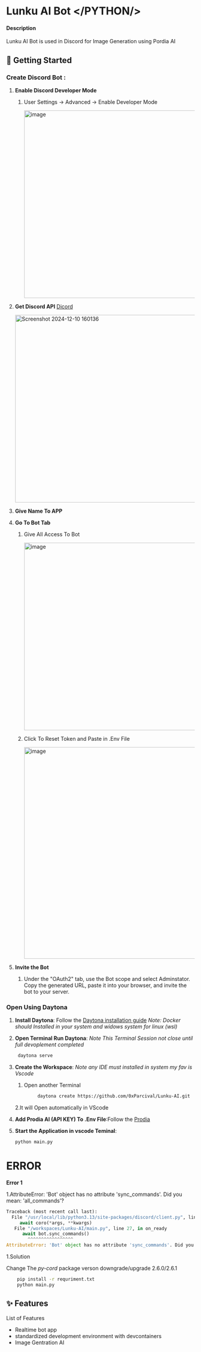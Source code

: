 # Lunku AI Bot </PYTHON/>
#### Description
   Lunku AI Bot is used in Discord for Image Generation using Pordia AI

## 🚀 Getting Started  

### Create Discord Bot :
1. **Enable Discord Developer Mode**
   
   1. User Settings -> Advanced -> Enable Developer Mode
   
      <img width="500" alt="image" src="https://github.com/user-attachments/assets/04b8f2c2-02ac-43d6-b159-03ae7dfd94c5" />

   
   
3. **Get Discord API** [Dicord](https://discord.com/developers/applications)
      
   <img width="500" alt="Screenshot 2024-12-10 160136" src="https://github.com/user-attachments/assets/54065f77-d453-4b59-a930-3a3a5dc02d24">
   
4. **Give Name To APP**

5. **Go To Bot Tab**
   
   1. Give All Access To Bot
      
      <img width="500" alt="image" src="https://github.com/user-attachments/assets/7238a786-d8e7-44df-bcb0-e7d04c943990">
      
   2. Click To Reset Token and Paste in .Env File

      <img width="564" alt="image" src="https://github.com/user-attachments/assets/09ac192e-9a68-43f4-86f6-d094c93d3eb5">
      
 6. **Invite the Bot**
   
    1. Under the "OAuth2" tab, use the Bot scope and select Adminstator.
      Copy the generated URL, paste it into your browser, and invite the bot to your server.

### Open Using Daytona  

1. **Install Daytona**: Follow the [Daytona installation guide](https://www.daytona.io/docs/installation/installation/)
               *Note: Docker should Installed in your system and widows system for linux (wsl)*
   
3. **Open Terminal Run Daytona**: *Note This Terminal Session not close until full devoplement completed*
   ```bash
    daytona serve
   ```
4. **Create the Workspace**: *Note any IDE must installed in system my fav is Vscode*
   1. Open another Terminal 
      ```bash  
           daytona create https://github.com/0xParcival/Lunku-AI.git
      ```
    2.It will Open automatically in VScode   

5. **Add Prodia AI (API KEY) To .Env File**:Follow the [Prodia](https://prodia.com/)
6. **Start the Application in vscode Teminal**:  
   ```bash  
   python main.py
   ```
# ERROR

**Error 1**

   1.AttributeError: 'Bot' object has no attribute 'sync_commands'. Did you mean: 'all_commands'?
   ```python
  Traceback (most recent call last):
     File "/usr/local/lib/python3.13/site-packages/discord/client.py", line 449, in _run_event
        await coro(*args, **kwargs)
      File "/workspaces/Lunku-AI/main.py", line 27, in on_ready
         await bot.sync_commands()
           ^^^^^^^^^^^^^^^^^
   AttributeError: 'Bot' object has no attribute 'sync_commands'. Did you mean: 'all_commands'?
   ```
   1.Solution 
   
   Change The *py-cord* package verson downgrade/upgrade 2.6.0/2.6.1
    
   ```bash
       pip install -r requriment.txt
       python main.py
   ```
     
      
## ✨ Features  
List of Features 
 - Realtime bot app 
 - standardized development environment with devcontainers
 - Image Gentration AI
